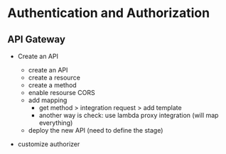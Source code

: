 # Authentication and Authorization

## API Gateway

- Create an API
  - create an API
  - create a resource
  - create a method
  - enable resourse CORS
  - add mapping
    - get method > integration request > add template
    - another way is check: use lambda proxy integration (will map everything)
  - deploy the new API (need to define the stage)

- customize authorizer

<!-- continue p130 -->
